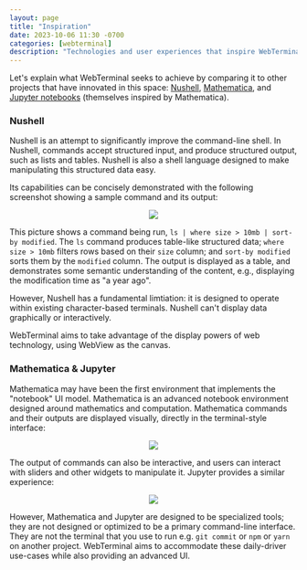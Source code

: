 ```yaml
---
layout: page
title: "Inspiration"
date: 2023-10-06 11:30 -0700
categories: [webterminal]
description: "Technologies and user experiences that inspire WebTerminal"
---
```


Let's explain what WebTerminal seeks to achieve by comparing it to other projects that have innovated in this space: [Nushell](https://www.nushell.sh/), [Mathematica](https://www.wolfram.com/mathematica/), and [Jupyter notebooks](https://jupyter.org/) (themselves inspired by Mathematica).

### Nushell

Nushell is an attempt to significantly improve the command-line shell. In Nushell, commands accept structured input, and produce structured output, such as lists and tables. Nushell is also a shell language designed to make manipulating this structured data easy.

Its capabilities can be concisely demonstrated with the following screenshot showing a sample command and its output: 

<p align="center">
     <img src="https://github.com/jcrites/web-terminal/assets/88504/afbdd67f-7e1c-44b0-8890-0868c9e27719">
</p>

This picture shows a command being run, `ls | where size > 10mb | sort-by modified`. The `ls` command produces table-like structured data; `where size > 10mb` filters rows based on their `size` column; and `sort-by modified` sorts them by the `modified` column. The output is displayed as a table, and demonstrates some semantic understanding of the content, e.g., displaying the modification time as "a year ago".

However, Nushell has a fundamental limtiation: it is designed to operate within existing character-based terminals. Nushell can't display data graphically or interactively.

WebTerminal aims to take advantage of the display powers of web technology, using WebView as the canvas.

### Mathematica & Jupyter

Mathematica may have been the first environment that implements the "notebook" UI model. Mathematica is an advanced notebook environment designed around mathematics and computation. Mathematica commands and their outputs are displayed visually, directly in the terminal-style interface:

<p align="center">
    <img src="https://github.com/jcrites/web-terminal/assets/88504/996a9558-ebc7-46bd-8e15-85670bec9fbb">
</p>

The output of commands can also be interactive, and users can interact with sliders and other widgets to manipulate it. Jupyter provides a similar experience: 

<p align="center">
    <img src="https://github.com/jcrites/web-terminal/assets/88504/d35aecda-635b-461d-b57b-6aa963c07fb9">
</p>

However, Mathematica and Jupyter are designed to be specialized tools; they are not designed or optimized to be a primary command-line interface. They are not the terminal that you use to run e.g. `git commit` or `npm` or `yarn` on another project. WebTerminal aims to accommodate these daily-driver use-cases while also providing an advanced UI.